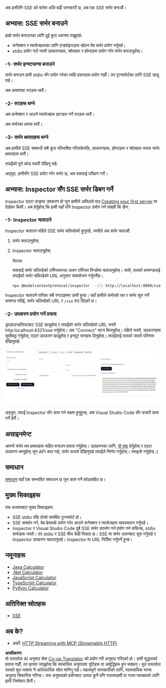 <!--
CO_OP_TRANSLATOR_METADATA:
{
  "original_hash": "3dd2f1e39277c31b0e57e29d165354d6",
  "translation_date": "2025-06-12T23:27:33+00:00",
  "source_file": "03-GettingStarted/05-sse-server/README.md",
  "language_code": "ne"
}
-->
अब हामीसँग SSE को बारेमा अलि बढी जानकारी छ, अब एक SSE सर्भर बनाऔं।

## अभ्यास: SSE सर्भर बनाउने

हाम्रो सर्भर बनाउनका लागि दुई कुरा ध्यानमा राख्नुपर्छ:

- कनेक्शन र म्यासेजहरूका लागि एन्डपोइन्टहरू खोल्न वेब सर्भर प्रयोग गर्नुपर्छ।
- stdio प्रयोग गर्दा जस्तै उपकरणहरू, स्रोतहरू र प्रॉम्प्टहरू प्रयोग गरेर सर्भर बनाउनुहोस्।

### -1- सर्भर इन्स्ट्यान्स बनाउने

सर्भर बनाउन हामी stdio सँग प्रयोग गरेका त्यहि प्रकारहरू प्रयोग गर्छौं। तर ट्रान्सपोर्टका लागि SSE छान्नु पर्छ।

अब आवश्यक रुटहरू थपौं।

### -2- रुटहरू थप्ने

अब कनेक्शन र आउने म्यासेजहरू ह्यान्डल गर्ने रुटहरू थपौं।

अब सर्भरका क्षमता थपौं।

### -3- सर्भर क्षमताहरू थप्ने

अब हामीले SSE सम्बन्धी सबै कुरा परिभाषित गरिसकेपछि, उपकरणहरू, प्रॉम्प्टहरू र स्रोतहरू जस्ता सर्भर क्षमताहरू थपौं।

तपाईंको पूर्ण कोड यसरी देखिनु पर्छ:

अद्भुत, हामीसँग SSE प्रयोग गरेर सर्भर छ, अब यसलाई परीक्षण गरौं।

## अभ्यास: Inspector सँग SSE सर्भर डिबग गर्ने

Inspector एउटा उत्कृष्ट उपकरण हो जुन हामीले अघिल्लो पाठ [Creating your first server](/03-GettingStarted/01-first-server/README.md) मा देखेका थियौं। अब हेर्नुहोस् कि हामी यहाँ पनि Inspector प्रयोग गर्न सक्छौं कि छैन:

### -1- Inspector चलाउने

Inspector चलाउन पहिले SSE सर्भर चलिरहेको हुनुपर्छ, त्यसैले अब सर्भर चलाऔं:

1. सर्भर चलाउनुहोस्

1. Inspector चलाउनुहोस्

    > [!NOTE]
    > यसलाई सर्भर चलिरहेको टर्मिनलभन्दा अलग टर्मिनल विन्डोमा चलाउनुहोस्। साथै, तलको कमाण्डलाई तपाईंको सर्भर चलिरहेको URL अनुसार समायोजन गर्नुपर्नेछ।

    ```sh
    npx @modelcontextprotocol/inspector --cli http://localhost:8000/sse --method tools/list
    ```

Inspector चलाउने तरिका सबै रनटाइममा उस्तै हुन्छ। यहाँ हामीले सर्भरको पथ र सर्भर सुरु गर्ने कमाण्ड नदिई, सर्भर चलिरहेको URL र `/sse` रुट दिएको छ।

### -2- उपकरण प्रयोग गर्ने प्रयास

ड्रपडाउन्डलिस्टबाट SSE छान्नुहोस् र तपाईंको सर्भर चलिरहेको URL जस्तै http:localhost:4321/sse भर्नुहोस्। अब "Connect" बटन थिच्नुहोस्। पहिले जस्तै, उपकरणहरू सूचीबद्ध गर्नुहोस्, एउटा उपकरण छान्नुहोस् र इनपुट मानहरू दिनुहोस्। तपाईंलाई तलको जस्तो परिणाम देखिनुपर्छ:

![SSE Server running in inspector](../../../../translated_images/sse-inspector.d86628cc597b8fae807a31d3d6837842f5f9ee1bcc6101013fa0c709c96029ad.ne.png)

अद्भुत, तपाईं Inspector सँग काम गर्न सक्षम हुनुहुन्छ, अब Visual Studio Code सँग कसरी काम गर्ने हेरौं।

## असाइनमेन्ट

आफ्नो सर्भर थप क्षमताहरू सहित बनाउन प्रयास गर्नुहोस्। उदाहरणका लागि, [यो पृष्ठ](https://api.chucknorris.io/) हेर्नुहोस् र एउटा उपकरण थप्नुहोस् जुन API कल गर्छ, सर्भर कस्तो देखिनुपर्छ तपाईंले निर्णय गर्नुहोस्। रमाइलो गर्नुहोस् :)

## समाधान

[समाधान](./solution/README.md) यहाँ एक सम्भावित समाधान छ जुन काम गर्ने कोडसहित छ।

## मुख्य सिकाइहरू

यस अध्यायबाट मुख्य सिकाइहरू:

- SSE stdio पछि दोस्रो समर्थित ट्रान्सपोर्ट हो।
- SSE समर्थन गर्न, वेब फ्रेमवर्क प्रयोग गरेर आउने कनेक्शन र म्यासेजहरू व्यवस्थापन गर्नुपर्छ।
- Inspector र Visual Studio Code दुबै SSE सर्भर उपभोग गर्न प्रयोग गर्न सकिन्छ, stdio सर्भरहरू जस्तै। तर stdio र SSE बीच केही भिन्नता छ। SSE मा सर्भर अलगबाट सुरु गर्नुपर्छ र Inspector उपकरण चलाउनुपर्छ। Inspector मा URL निर्दिष्ट गर्नुपर्ने हुन्छ।

## नमूनाहरू

- [Java Calculator](../samples/java/calculator/README.md)
- [.Net Calculator](../../../../03-GettingStarted/samples/csharp)
- [JavaScript Calculator](../samples/javascript/README.md)
- [TypeScript Calculator](../samples/typescript/README.md)
- [Python Calculator](../../../../03-GettingStarted/samples/python)

## अतिरिक्त स्रोतहरू

- [SSE](https://developer.mozilla.org/en-US/docs/Web/API/Server-sent_events)

## अब के?

- अर्को: [HTTP Streaming with MCP (Streamable HTTP)](/03-GettingStarted/06-http-streaming/README.md)

**अस्वीकरण**:  
यो दस्तावेज़ AI अनुवाद सेवा [Co-op Translator](https://github.com/Azure/co-op-translator) को प्रयोग गरी अनुवाद गरिएको हो। हामी शुद्धताको प्रयास गर्छौं, तर कृपया जान्नुहोस् कि स्वचालित अनुवादमा त्रुटिहरू वा अशुद्धिहरू हुन सक्छन्। मूल दस्तावेज़ यसको मूल भाषामा नै आधिकारिक स्रोत मानिनु पर्छ। महत्वपूर्ण जानकारीको लागि, व्यावसायिक मानव अनुवाद सिफारिस गरिन्छ। यस अनुवादको प्रयोगबाट उत्पन्न कुनै पनि गलतफहमी वा गलत व्याख्याको लागि हामी जिम्मेवार छैनौं।